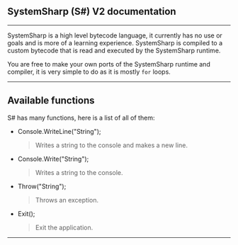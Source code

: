 ﻿## SystemSharp (S#) V2 documentation

<hr/>

SystemSharp is a high level bytecode language, it currently has no use or goals and is more of a learning experience. SystemSharp is compiled to a custom bytecode that is read and executed by the SystemSharp runtime.

You are free to make your own ports of the SystemSharp runtime and compiler, it is very simple to do as it is mostly ``for`` loops.

<hr/>

## Available functions

S# has many functions, here is a list of all of them:

- Console.WriteLine("String");
	> Writes a string to the console and makes a new line.
- Console.Write("String");
	> Writes a string to the console.
- Throw("String");
    > Throws an exception.
- Exit();
    > Exit the application.

<hr/>